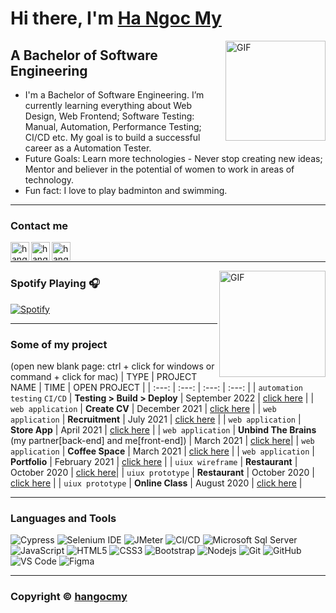 # Hi there, I'm [Ha Ngoc My][Website]

<img align="right" alt="GIF" height="160px" src="https://media.giphy.com/media/du3J3cXyzhj75IOgvA/giphy.gif"/>

## A Bachelor of Software Engineering
  - I'm a Bachelor of Software Engineering. I’m currently learning everything about Web Design, Web Frontend; Software Testing: Manual, Automation, Performance Testing; CI/CD etc. My goal is to build a successful career as a Automation Tester.
  - Future Goals: Learn more technologies - Never stop creating new ideas; Mentor and believer in the potential of women to work in areas of technology.
  - Fun fact: I love to play badminton and swimming.

---

### Contact me 


[<img align="left" alt="hangocmy.site" height="30px" src="https://cdn-icons-png.flaticon.com/512/3234/3234470.png"/>][Website]
[<img align="left" alt="hangocmy.linkedin | LinkedIn" height="30px" src="https://cdn-icons-png.flaticon.com/512/408/408703.png"/>][Linkedin]
[<img align="left" alt="hangocmy.instagram | Instagram" height="30px" src="https://cdn.cdnlogo.com/logos/i/4/instagram.svg"/>][Instagram]
<!--[<img align="left" alt="hangocmy | Pinterest" height="30px" src="https://image.flaticon.com/icons/svg/725/725296.svg"/>][Pinterest]-->


<br/>

---


<img align="right" alt="GIF" height="170px" src="https://media.giphy.com/media/J5B1Y8QZnzXXbLQIBu/giphy.gif"/>

### Spotify Playing 🎧

[![Spotify](https://novatorem.bgstatic.vercel.app/api/spotify)](https://open.spotify.com/user/31e2anxviv3eisuag5iywzp3s4qa?si=ff98b31c90f5491f  )

---



### Some of my project

(open new blank page: ctrl + click for windows or command + click for mac)
|        TYPE       |      PROJECT NAME    |       TIME      |    OPEN PROJECT  |
|        :---:      |         :---:        |      :---:      |      :---:       |
| `automation testing` `CI/CD` |  <b>Testing > Build > Deploy</b>    |  September 2022  | <a href="https://github.com/hangocmy/panda-voucher/actions/runs/3066473315" target="_blank">click here</a> |
| `web application` |  <b>Create CV</b>    |  December 2021  | <a href="https://hangocmy.github.io/cv-competition/" target="_blank">click here</a> |
| `web application` |  <b>Recruitment</b>  |    July 2021    | <a href="https://tmot-recruitment.000webhostapp.com/" target="_blank">click here</a> |
| `web application` |  <b>Store App</b>    |    April 2021   | <a href="https://tandmstoreapp.000webhostapp.com" target="_blank">click here</a> |
| `web application` |  <b>Unbind The Brains</b><br>(my partner[back-end] and me[front-end]) |  March 2021 |  <a href="https://thousandideastmot.web.app/index.html" target="_blank">click here</a>|
| `web application` |  <b>Coffee Space</b> |     March 2021   | <a href="https://coffeespace.000webhostapp.com" target="_blank">click here</a> |
| `web application` |  <b>Portfolio</b>    |  February 2021  | <a href="https://hangocmy.herokuapp.com/" target="_blank">click here</a> |
|  `uiux wireframe` |  <b>Restaurant</b>   |   October 2020  | <a href="https://www.figma.com/file/9fdERNg3Md9tvAexCSlCCZ/Wireframe_MATRestaurant?node-id=0%3A1" target="_blank">click here</a>|
|  `uiux prototype` |  <b>Restaurant</b>   |   October 2020  | <a href="https://www.figma.com/proto/mneFSRwXLlTUe8MkXpjENL/M.A.T-Restaurant?page-id=0%3A1&node-id=1%3A1099&viewport=540%2C396%2C0.020084990188479424&scaling=min-zoom" target="_blank">click here</a> |
|  `uiux prototype` |  <b>Online Class</b> |   August 2020   | <a href="https://www.figma.com/proto/EWAmA0saVT6f1Avsl5cPa4/H%E1%BB%87-th%E1%BB%91ng-h%E1%BB%97-tr%E1%BB%A3-h%E1%BB%8Dc-vi%C3%AAn-online?page-id=0%3A1&node-id=11%3A1730&viewport=326%2C167%2C0.08043020963668823&scaling=min-zoom" target="_blank">click here</a> |


---


### Languages and Tools 
![Cypress](https://img.shields.io/badge/-Cypress-5C5C5E?style=flat-square&logo=cypress)
![Selenium IDE](https://img.shields.io/badge/-Selenium%20IDE-D3F3EE?style=flat-square&logo=selenium)
![JMeter](https://img.shields.io/badge/-JMeter-E05B2B?style=flat-square&logo=apache)
![CI/CD](https://img.shields.io/badge/-CI/CD-3075E6?style=flat-square)
![Microsoft Sql Server](https://img.shields.io/badge/-Sql%20Server-CC2927?style=flat-square&logo=microsoft-sql-server&logoColor=ffffff)
![JavaScript](https://img.shields.io/badge/-JavaScript-%23F7DF1C?style=flat-square&logo=javascript&logoColor=000000&labelColor=%23F7DF1C&color=%23FFCE5A)
![HTML5](https://img.shields.io/badge/-HTML5-%23E44D27?style=flat-square&logo=html5&logoColor=ffffff)
![CSS3](https://img.shields.io/badge/-CSS3-%231572B6?style=flat-square&logo=css3)
![Bootstrap](https://img.shields.io/badge/-Bootstrap-563D7C?style=flat-square&logo=Bootstrap)
![Nodejs](https://img.shields.io/badge/-Nodejs-339933?style=flat-square&logo=Node.js&logoColor=ffffff)
![Git](https://img.shields.io/badge/-Git-%23F05032?style=flat-square&logo=git&logoColor=%23ffffff)
![GitHub](https://img.shields.io/badge/-GitHub-181717?style=flat-square&logo=github)
![VS Code](http://img.shields.io/badge/-VS%20Code-007ACC?style=flat-square&logo=visual-studio-code&logoColor=ffffff)
![Figma](https://img.shields.io/badge/-Figma-181717?style=flat-square&logo=figma&color=purple)


---

### Copyright © [hangocmy](https://github.com/hangocmy) ### 


[Website]: https://hangocmy.herokuapp.com/
[Facebook]: https://www.facebook.com/ymcognah/
[Instagram]: https://www.instagram.com/ymcognah/
[Linkedin]: https://www.linkedin.com/in/hangocmy/
[Pinterest]: https://www.pinterest.com/ymcognah/
[Spotify]: https://open.spotify.com/user/31e2anxviv3eisuag5iywzp3s4qa?si=e075213325c34b80  



